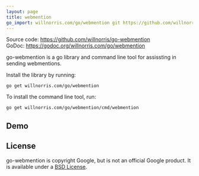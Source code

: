 ```yaml
---
layout: page
title: webmention
go_import: willnorris.com/go/webmention git https://github.com/willnorris/go-webmention
---
```

Source code: <https://github.com/willnorris/go-webmention><br>
GoDoc: <https://godoc.org/willnorris.com/go/webmention>

go-webmention is a go library and command line tool for assissting in sending
webmentions.

Install the library by running:

    go get willnorris.com/go/webmention

To install the command line tool, run:

    go get willnorris.com/go/webmention/cmd/webmention

## Demo ##

<script type="text/javascript" src="https://asciinema.org/a/11344.js" id="asciicast-11344" async></script>

## License ##

go-webmention is copyright Google, but is not an official Google product.  It
is available under a [BSD License][].

[BSD License]: LICENSE
